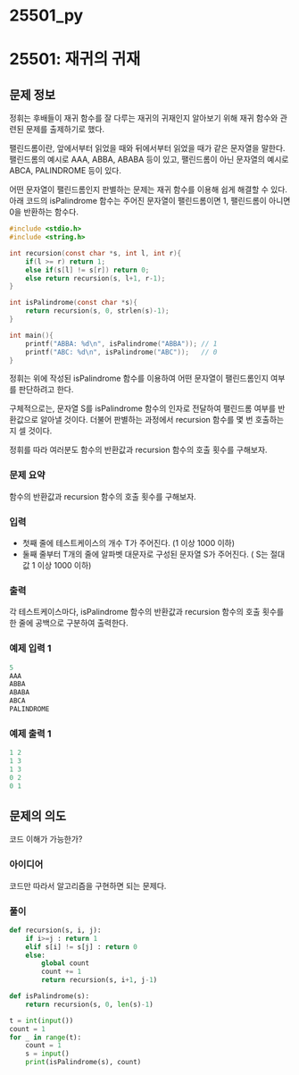 # 25501_py

# 25501: 재귀의 귀재

## 문제 정보

정휘는 후배들이 재귀 함수를 잘 다루는 재귀의 귀재인지 알아보기 위해 재귀 함수와 관련된 문제를 출제하기로 했다.

팰린드롬이란, 앞에서부터 읽었을 때와 뒤에서부터 읽었을 때가 같은 문자열을 말한다. 팰린드롬의 예시로 AAA, ABBA, ABABA 등이 있고, 팰린드롬이 아닌 문자열의 예시로 ABCA, PALINDROME 등이 있다.

어떤 문자열이 팰린드롬인지 판별하는 문제는 재귀 함수를 이용해 쉽게 해결할 수 있다. 아래 코드의 isPalindrome 함수는 주어진 문자열이 팰린드롬이면 1, 팰린드롬이 아니면 0을 반환하는 함수다.

```c
#include <stdio.h>
#include <string.h>

int recursion(const char *s, int l, int r){
    if(l >= r) return 1;
    else if(s[l] != s[r]) return 0;
    else return recursion(s, l+1, r-1);
}

int isPalindrome(const char *s){
    return recursion(s, 0, strlen(s)-1);
}

int main(){
    printf("ABBA: %d\n", isPalindrome("ABBA")); // 1
    printf("ABC: %d\n", isPalindrome("ABC"));   // 0
}
```

정휘는 위에 작성된 isPalindrome 함수를 이용하여 어떤 문자열이 팰린드롬인지 여부를 판단하려고 한다.

구체적으로는, 문자열 S를 isPalindrome 함수의 인자로 전달하여 팰린드롬 여부를 반환값으로 알아낼 것이다. 더불어 판별하는 과정에서 recursion 함수를 몇 번 호출하는지 셀 것이다.

정휘를 따라 여러분도 함수의 반환값과 recursion 함수의 호출 횟수를 구해보자.

### 문제 요약

함수의 반환값과 recursion 함수의 호출 횟수를 구해보자.

### 입력

- 첫째 줄에 테스트케이스의 개수 T가 주어진다. (1 이상 1000 이하)
- 둘째 줄부터 T개의 줄에 알파벳 대문자로 구성된 문자열 S가 주어진다. ( S는 절대값 1 이상 1000 이하)

### 출력

각 테스트케이스마다, isPalindrome 함수의 반환값과 recursion 함수의 호출 횟수를 한 줄에 공백으로 구분하여 출력한다.

### 예제 입력 1

```c
5
AAA
ABBA
ABABA
ABCA
PALINDROME
```

### 예제 출력 1

```c
1 2
1 3
1 3
0 2
0 1
```

## 문제의 의도

코드 이해가 가능한가?

### 아이디어

코드만 따라서 알고리즘을 구현하면 되는 문제다.

### 풀이

```python
def recursion(s, i, j):
    if i>=j : return 1
    elif s[i] != s[j] : return 0
    else: 
        global count 
        count += 1
        return recursion(s, i+1, j-1)

def isPalindrome(s):
    return recursion(s, 0, len(s)-1)

t = int(input())
count = 1
for _ in range(t):
    count = 1
    s = input()
    print(isPalindrome(s), count)
```